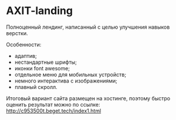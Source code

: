 # AXIT-landing

Полноценный лендинг, написанный с целью улучшения навыков верстки. 

Особенности:
- адаптив;
- нестандартные шрифты;
- иконки font awesome;
- отдельное меню для мобильных устройств;
- немного интерактива с изображениями;
- плавный скролл.

Итоговый вариант сайта размещен на хостинге, поэтому быстро оценить результат можно по ссылке: http://c953500t.beget.tech/index1.html
